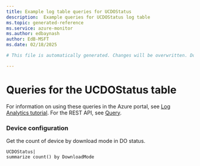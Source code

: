```yaml
---
title: Example log table queries for UCDOStatus
description:  Example queries for UCDOStatus log table
ms.topic: generated-reference
ms.service: azure-monitor
ms.author: edbaynash
author: EdB-MSFT
ms.date: 02/18/2025

# This file is automatically generated. Changes will be overwritten. Do not change this file directly. 

---
```


# Queries for the UCDOStatus table

For information on using these queries in the Azure portal, see [Log Analytics tutorial](/azure/azure-monitor/logs/log-analytics-tutorial). For the REST API, see [Query](/rest/api/loganalytics/query).


### Device configuration  


Get the count of device by download mode in DO status.  

```query
UCDOStatus| 
summarize count() by DownloadMode
```

